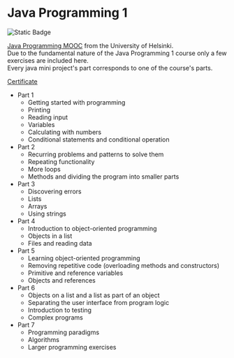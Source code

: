 # Java Programming 1
![Static Badge](https://img.shields.io/badge/NetBeans%20-%20teal?style=for-the-badge&logo=apachenetbeanside&logoColor=black)

[Java Programming MOOC](https://java-programming.mooc.fi/) from the University of Helsinki.\
Due to the fundamental nature of the Java Programming 1 course only a few exercises are included here.\
Every java mini project's part corresponds to one of the course's parts.


[Certificate](certificate-java-programming-i.png)
- Part 1
  - Getting started with programming
  - Printing
  - Reading input
  - Variables
  - Calculating with numbers
  - Conditional statements and conditional operation
- Part 2
  - Recurring problems and patterns to solve them
  - Repeating functionality
  - More loops
  - Methods and dividing the program into smaller parts
- Part 3
  - Discovering errors
  - Lists
  - Arrays
  - Using strings
- Part 4
  - Introduction to object-oriented programming
  - Objects in a list
  - Files and reading data
- Part 5
  - Learning object-oriented programming
  - Removing repetitive code (overloading methods and constructors)
  - Primitive and reference variables
  - Objects and references
- Part 6
  - Objects on a list and a list as part of an object
  - Separating the user interface from program logic
  - Introduction to testing
  - Complex programs
- Part 7
  - Programming paradigms
  - Algorithms
  - Larger programming exercises
